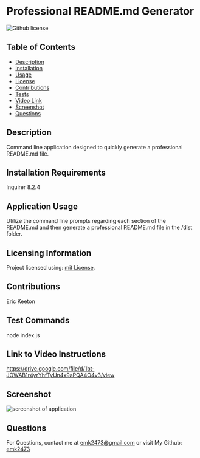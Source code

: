 # Professional README.md Generator

![Github license](https://img.shields.io/badge/mit-blue.svg)

## Table of Contents

- [Description](#description)
- [Installation](#installation-requirements)
- [Usage](#application-usage)
- [License](#licensing-information)
- [Contributions](#contributions)
- [Tests](#tests-commands)
- [Video Link](#link-to-video-instructions)
- [Screenshot](#screenshot)
- [Questions](#questions)

## Description

Command line application designed to quickly generate a professional README.md file.

## Installation Requirements

Inquirer 8.2.4

## Application Usage

Utilize the command line prompts regarding each section of the README.md and then generate a professional README.md file in the /dist folder.

## Licensing Information

Project licensed using: [mit License](https://choosealicense.com/licenses/mit/).

## Contributions

Eric Keeton

## Test Commands

node index.js

## Link to Video Instructions

https://drive.google.com/file/d/1bt-JOWAB1r4yrYhfTyUn4x9aPQA4O4v3/view

## Screenshot

![screenshot of application](../assets/Screenshot2.png)

## Questions

For Questions, contact me at emk2473@gmail.com or visit My Github: [emk2473](https://github.com/emk2473)
